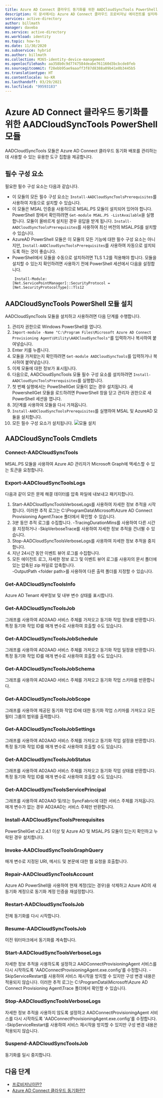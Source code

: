 ```yaml
---
title: Azure AD Connect 클라우드 동기화를 위한 AADCloudSyncTools PowerShell 모듈
description: 이 문서에서는 Azure AD Connect 클라우드 프로비저닝 에이전트를 설치하는 방법을 설명합니다.
services: active-directory
author: billmath
manager: daveba
ms.service: active-directory
ms.workload: identity
ms.topic: how-to
ms.date: 11/30/2020
ms.subservice: hybrid
ms.author: billmath
ms.collection: M365-identity-device-management
ms.openlocfilehash: aa358b0c9d7747584deabe761160d3bcbcde8feb
ms.sourcegitcommit: f28ebb95ae9aaaff3f87d8388a09b41e0b3445b5
ms.translationtype: HT
ms.contentlocale: ko-KR
ms.lasthandoff: 03/29/2021
ms.locfileid: "99593183"
---
```

# <a name="aadcloudsynctools-powershell-module-for-azure-ad-connect-cloud-sync"></a>Azure AD Connect 클라우드 동기화를 위한 AADCloudSyncTools PowerShell 모듈

AADCloudSyncTools 모듈은 Azure AD Connect 클라우드 동기화 배포를 관리하는 데 사용할 수 있는 유용한 도구 집합을 제공합니다.

## <a name="pre-requisites"></a>필수 구성 요소
필요한 필수 구성 요소는 다음과 같습니다.

- 이 모듈의 모든 필수 구성 요소는 `Install-AADCloudSyncToolsPrerequisites`를 사용하여 자동으로 설치할 수 있습니다.
- 이 모듈은 MSAL 인증을 사용하므로 MSAL.PS 모듈이 설치되어 있어야 합니다. PowerShell 창에서 확인하려면 `Get-module MSAL.PS -ListAvailable`을 실행합니다. 모듈이 올바르게 설치된 경우 응답을 받게 됩니다. `Install-AADCloudSyncToolsPrerequisites`를 사용하여 최신 버전의 MSAL.PS를 설치할 수 있습니다.
- AzureAD PowerShell 모듈은 이 모듈의 모든 기능에 대한 필수 구성 요소는 아니지만, `Install-AADCloudSyncToolsPrerequisites`를 사용하여 자동으로 설치되도록 하는 것이 좋습니다.
- PowerShell에서 모듈을 수동으로 설치하려면 TLS 1.2를 적용해야 합니다. 모듈을 설치할 수 있는지 확인하려면 사용하기 전에 PowerShell 세션에서 다음을 설정합니다.
  ```
   Install-Module:
  [Net.ServicePointManager]::SecurityProtocol = [Net.SecurityProtocolType]::Tls12 
  ```


## <a name="install-the-aadcloudsynctools-powershell-module"></a>AADCloudSyncTools PowerShell 모듈 설치
AADCloudSyncTools 모듈을 설치하고 사용하려면 다음 단계를 수행합니다.

1. 관리자 권한으로 Windows PowerShell을 엽니다.
2. `Import-module -Name "C:\Program Files\Microsoft Azure AD Connect Provisioning Agent\Utility\AADCloudSyncTools"`를 입력하거나 복사하여 붙여넣습니다.
3. Enter 키를 누릅니다.
4. 모듈을 가져왔는지 확인하려면 `Get-module AADCloudSyncTools`를 입력하거나 복사하여 붙여넣습니다.
5. 이제 모듈에 대한 정보가 표시됩니다.
6. 다음으로, AADCloudSyncTools 모듈 필수 구성 요소를 설치하려면 `Install-AADCloudSyncToolsPrerequisites`를 실행합니다.
7. 첫 번째 실행에서는 PoweShellGet 모듈이 없는 경우 설치됩니다. 새 PowershellGet 모듈을 로드하려면 PowerShell 창을 닫고 관리자 권한으로 새 PowerShell 세션을 엽니다. 
8. 3단계를 사용하여 모듈을 다시 가져옵니다.
9. `Install-AADCloudSyncToolsPrerequisites`를 실행하여 MSAL 및 AzureAD 모듈을 설치합니다.
11. 모든 필수 구성 요소가 설치됩니다. ![모듈 설치](media/reference-powershell/install-1.png)


## <a name="aadcloudsynctools--cmdlets"></a>AADCloudSyncTools Cmdlets
### <a name="connect-aadcloudsynctools"></a>Connect-AADCloudSyncTools
MSAL.PS 모듈을 사용하여 Azure AD 관리자가 Microsoft Graph에 액세스할 수 있는 토큰을 요청합니다. 


### <a name="export-aadcloudsynctoolslogs"></a>Export-AADCloudSyncToolsLogs
다음과 같이 모든 문제 해결 데이터를 압축 파일에 내보내고 패키지합니다.
 1. Start-AADCloudSyncToolsVerboseLogs를 사용하여 자세한 정보 추적을 시작합니다.  이러한 추적 로그는 C:\ProgramData\Microsoft\Azure AD Connect Provisioning Agent\Trace 폴더에서 확인할 수 있습니다.
 2. 3분 동안 추적 로그를 수집합니다.
   -TracingDurationMins를 사용하여 다른 시간을 지정하거나 -SkipVerboseTrace를 사용하여 자세한 정보 추적을 건너뛸 수 있습니다.
 3. Stop-AADCloudSyncToolsVerboseLogs를 사용하여 자세한 정보 추적을 중지합니다.
 4. 지난 24시간 동안 이벤트 뷰어 로그를 수집합니다.
 5. 모든 에이전트 로그, 자세한 정보 로그 및 이벤트 뷰어 로그를 사용자의 문서 폴더에 있는 압축된 zip 파일로 압축합니다. 
 </br>-OutputPath \<folder path\>를 사용하여 다른 출력 폴더를 지정할 수 있습니다.

### <a name="get-aadcloudsynctoolsinfo"></a>Get-AADCloudSyncToolsInfo
Azure AD Tenant 세부정보 및 내부 변수 상태를 표시합니다.

### <a name="get-aadcloudsynctoolsjob"></a>Get-AADCloudSyncToolsJob
그래프를 사용하여 AD2AAD 서비스 주체를 가져오고 동기화 작업 정보를 반환합니다.
특정 동기화 작업 ID를 매개 변수로 사용하여 호출할 수도 있습니다.

### <a name="get-aadcloudsynctoolsjobschedule"></a>Get-AADCloudSyncToolsJobSchedule
그래프를 사용하여 AD2AAD 서비스 주체를 가져오고 동기화 작업 일정을 반환합니다.
특정 동기화 작업 ID를 매개 변수로 사용하여 호출할 수도 있습니다.

### <a name="get-aadcloudsynctoolsjobschema"></a>Get-AADCloudSyncToolsJobSchema
그래프를 사용하여 AD2AAD 서비스 주체를 가져오고 동기화 작업 스키마를 반환합니다.

### <a name="get-aadcloudsynctoolsjobscope"></a>Get-AADCloudSyncToolsJobScope
그래프를 사용하여 제공된 동기화 작업 ID에 대한 동기화 작업 스키마를 가져오고 모든 필터 그룹의 범위를 출력합니다.

### <a name="get-aadcloudsynctoolsjobsettings"></a>Get-AADCloudSyncToolsJobSettings
그래프를 사용하여 AD2AAD 서비스 주체를 가져오고 동기화 작업 설정을 반환합니다.
특정 동기화 작업 ID를 매개 변수로 사용하여 호출할 수도 있습니다.

### <a name="get-aadcloudsynctoolsjobstatus"></a>Get-AADCloudSyncToolsJobStatus
그래프를 사용하여 AD2AAD 서비스 주체를 가져오고 동기화 작업 상태를 반환합니다.
특정 동기화 작업 ID를 매개 변수로 사용하여 호출할 수도 있습니다.

### <a name="get-aadcloudsynctoolsserviceprincipal"></a>Get-AADCloudSyncToolsServicePrincipal
그래프를 사용하여 AD2AAD 및/또는 SyncFabric에 대한 서비스 주체를 가져옵니다.
매개 변수가 없는 경우 AD2AAD는 서비스 주체만 반환합니다.

### <a name="install-aadcloudsynctoolsprerequisites"></a>Install-AADCloudSyncToolsPrerequisites
PowerShellGet v2.2.4.1 이상 및 Azure AD 및 MSAL.PS 모듈이 있는지 확인하고 누락된 경우 설치합니다.

### <a name="invoke-aadcloudsynctoolsgraphquery"></a>Invoke-AADCloudSyncToolsGraphQuery
매개 변수로 지정된 URI, 메서드 및 본문에 대한 웹 요청을 호출합니다.

### <a name="repair-aadcloudsynctoolsaccount"></a>Repair-AADCloudSyncToolsAccount
Azure AD PowerShell을 사용하여 현재 계정(있는 경우)을 삭제하고 Azure AD의 새 동기화 계정으로 동기화 계정 인증을 재설정합니다.

### <a name="restart-aadcloudsynctoolsjob"></a>Restart-AADCloudSyncToolsJob
전체 동기화를 다시 시작합니다.

### <a name="resume-aadcloudsynctoolsjob"></a>Resume-AADCloudSyncToolsJob
이전 워터마크에서 동기화를 계속합니다.

### <a name="start-aadcloudsynctoolsverboselogs"></a>Start-AADCloudSyncToolsVerboseLogs
자세한 정보 추적을 사용하도록 설정하고 AADConnectProvisioningAgent 서비스를 다시 시작하도록 'AADConnectProvisioningAgent.exe.config'를 수정합니다. -SkipServiceRestart를 사용하여 서비스 재시작을 방지할 수 있지만 구성 변경 내용은 적용되지 않습니다.  이러한 추적 로그는 C:\ProgramData\Microsoft\Azure AD Connect Provisioning Agent\Trace 폴더에서 확인할 수 있습니다.

### <a name="stop-aadcloudsynctoolsverboselogs"></a>Stop-AADCloudSyncToolsVerboseLogs
자세한 정보 추적을 사용하지 않도록 설정하고 AADConnectProvisioningAgent 서비스를 다시 시작하도록 'AADConnectProvisioningAgent.exe.config'를 수정합니다. -SkipServiceRestart를 사용하여 서비스 재시작을 방지할 수 있지만 구성 변경 내용은 적용되지 않습니다.

### <a name="suspend-aadcloudsynctoolsjob"></a>Suspend-AADCloudSyncToolsJob
동기화를 일시 중지합니다.

## <a name="next-steps"></a>다음 단계 

- [프로비저닝이란?](what-is-provisioning.md)
- [Azure AD Connect 클라우드 동기화란?](what-is-cloud-sync.md)

